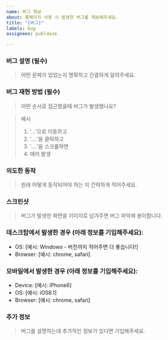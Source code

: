 ```yaml
---
name: 버그 제보
about: 홈페이지 사용 시 발생한 버그를 제보해주세요.
title: "[버그]"
labels: bug
assignees: publdaze

---
```


### 버그 설명 (필수)
> 어떤 문제가 있었는지 명확하고 간결하게 알려주세요.


### 버그 재현 방법 (필수)
> 어떤 순서로 접근했을때 버그가 발생했나요?

> 예시
> 1. '...'으로 이동하고
> 2. '....'을 클릭하고
> 3. '....'을 스크롤하면
> 4. 에러 발생


### 의도한 동작
> 원래 어떻게 동작되어야 하는 지 간략하게 적어주세요.


### 스크린샷
> 버그가 발생한 화면을 이미지로 남겨주면 버그 파악에 용이합니다.


### 데스크탑에서 발생한 경우 (아래 정보를 기입해주세요):
- OS: [예시: Windows - 버전까지 적어주면 더 좋습니다!]
- Browser: [예시: chrome, safari]


### 모바일에서 발생한 경우 (아래 정보를 기입해주세요):
- Device: [예시: iPhone6]
- OS: [예시: iOS8.1]
- Browser: [예시: chrome, safari]


### 추가 정보
> 버그를 설명하는데 추가적인 정보가 있다면 기입해주세요.
